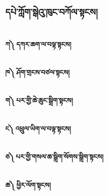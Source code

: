 # དཔེ་ཀློག་སྒེའུ་ཁུང་བཀོལ་སྟངས།
## ཀ༽ དཀར་ཆག་ལ་བལྟ་སྟངས།
## ཁ༽ ཤོག་གྲངས་བཙལ་སྟངས།
## ག༽ པར་གྱི་ཆེ་ཆུང་སྒྲིག་སྟངས།
## ང༽ འཕྲུལ་ཡིག་ལ་བལྟ་སྟངས།
## ཅ༽ པར་གྱི་གསལ་ཆ་སྒྲིག་སོགས་སྒྲིག་སྟངས།
## ཆ༽ ཕྱིར་ལོག་སྟངས།
